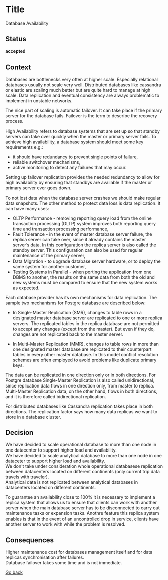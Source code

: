 # Title

Database Availability

## Status

**accepted**

## Context

Databases are bottlenecks very often at higher scale. Especially relational databases usually not scale very well. Distributed databases like cassandra or elastic are scaling much better but are quite hard to manage at high scale. Data replication and eventual consistency are always problematic to implement in unstable networks.  

The nice part of scaling is automatic failover. It can take place if the primary server for the database fails. Failover is the term to describe the recovery process.  

High Availability refers to database systems that are set up so that standby servers can take over quickly when the master or primary server fails. To achieve high availability, a database system should meet some key requirements e.g.:  
* it should have redundancy to prevent single points of failure, 
* reliable switchover mechanisms, 
* active monitoring to detect any failures that may occur.

Setting up failover replication provides the needed redundancy to allow for high availability by ensuring that standbys are available if the master or primary server ever goes down.  

To not lost data when the database server crashes we should make regular data snapshots. The other method to protect data loss is data replication. It can have many uses:  
* OLTP Performance - removing reporting query load from the online transaction processing (OLTP) system improves both reporting query time and transaction processing performance,
* Fault Tolerance - in the event of master database server failure, the replica server can take over, since it already contains the master server’s data. In this configuration the replica server is also called the standby server. This configuration can also be used for regular maintenance of the primary server,
* Data Migration - to upgrade database server hardware, or to deploy the same system for another customer,
* Testing Systems in Parallel - when porting the application from one DBMS to another, the results on the same data from both the old and new systems must be compared to ensure that the new system works as expected.

Each database provider has its own mechanisms for data replication. The sample two mechanisms for Postgre database are described below:  

* In Single-Master Replication (SMR), changes to table rows in a designated master database server are replicated to one or more replica servers. The replicated tables in the replica database are not permitted to accept any changes (except from the master). But even if they do, changes are not replicated back to the master server.

* In Multi-Master Replication (MMR), changes to table rows in more than one designated master database are replicated to their counterpart tables in every other master database. In this model conflict resolution schemes are often employed to avoid problems like duplicate primary keys.

The data can be replicated in one direction only or in both directions. For Postgre database Single-Master Replication is also called unidirectional, since replication data flows in one direction only, from master to replica. Multi-Master Replication data, on the other hand, flows in both directions, and it is therefore called bidirectional replication.  

For distributed databases like Cassandra replication takes place in both directions. The replication factor says how many data replicas we want to store in a database cluster.  

## Decision

We have decided to scale operational database to more than one node in one datacenter to support higher load and availability.  
We have decided to scale analytical database to more than one node in one dataceter to support higher load and availability.  
We don't take under consideration whole operational databasese replication between datacenters located on different continents (only current trip data travels with traveler).  
Analytical data is not replicated between analytical databases in datacenters located on different continents.  

To guarantee an availability close to 100% it is necessary to implement a replica system that allows us to ensure that clients can work with another server when the main database server has to be disconnected to carry out maintenance tasks or expansion tasks. Anothre feature this replica system enables is that in the event of an uncontrolled drop in service, clients have another server to work with while the problem is resolved.  

## Consequences

Higher maintenance cost for databases management itself and for data replicas synchronisation after failures.  
Database failover takes some time and is not immediate.  

[Go back](./README.md)